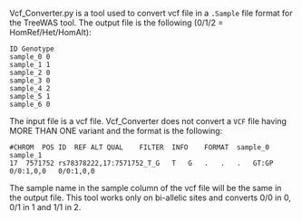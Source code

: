 Vcf_Converter.py is a tool used to convert vcf file in a `.Sample` file format for the TreeWAS tool. The output file is the following (0/1/2 = HomRef/Het/HomAlt):

```
ID Genotype
sample_0 0
sample_1 1
sample_2 0
sample_3 0
sample_4 2
sample_5 1
sample_6 0
```

The input file is a vcf file.
Vcf_Converter does not convert a `VCF` file having MORE THAN ONE variant and the format is the following:

```
#CHROM  POS ID  REF ALT QUAL    FILTER  INFO    FORMAT  sample_0    sample_1
17  7571752 rs78378222,17:7571752_T_G   T   G   .   .   .   GT:GP   0/0:1,0,0   0/0:1,0,0
```
The sample name in the sample column of the vcf file will be the same in the output file. This tool works only on bi-allelic sites and converts 0/0 in 0, 0/1 in 1 and 1/1 in 2.